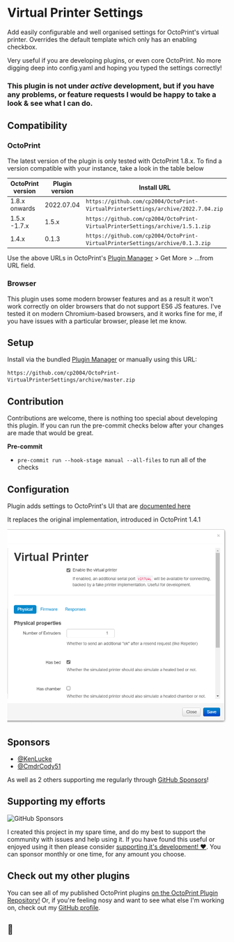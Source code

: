 # Virtual Printer Settings

Add easily configurable and well organised settings for OctoPrint's virtual printer.
Overrides the default template which only has an enabling checkbox.

Very useful if you are developing plugins, or even core OctoPrint. No more digging deep into config.yaml and hoping you typed the settings correctly!

### This plugin is not under _active_ development, but if you have any problems, or feature requests I would be happy to take a look & see what I can do.

## Compatibility

### OctoPrint

The latest version of the plugin is only tested with OctoPrint 1.8.x.
To find a version compatible with your instance, take a look in the table below

| OctoPrint version | Plugin version | Install URL                                                                        |
|-------------------|----------------|------------------------------------------------------------------------------------|
| 1.8.x onwards     | 2022.07.04     | `https://github.com/cp2004/OctoPrint-VirtualPrinterSettings/archive/2022.7.04.zip` |
| 1.5.x -1.7.x      | 1.5.x          | `https://github.com/cp2004/OctoPrint-VirtualPrinterSettings/archive/1.5.1.zip`     |
| 1.4.x             | 0.1.3          | `https://github.com/cp2004/OctoPrint-VirtualPrinterSettings/archive/0.1.3.zip`     |

Use the above URLs in OctoPrint's [Plugin Manager](https://docs.octoprint.org/en/master/bundledplugins/pluginmanager.html) >
Get More > ...from URL field.

### Browser

This plugin uses some modern browser features and as a result it won't work correctly on older browsers that do not support
ES6 JS features. I've tested it on modern Chromium-based browsers, and it works fine for me, if you have issues with a particular
browser, please let me know.

## Setup

Install via the bundled [Plugin Manager](https://docs.octoprint.org/en/master/bundledplugins/pluginmanager.html)
or manually using this URL:

    https://github.com/cp2004/OctoPrint-VirtualPrinterSettings/archive/master.zip

## Contribution

Contributions are welcome, there is nothing too special about developing this plugin. If you can run the pre-commit
checks below after your changes are made that would be great.

**Pre-commit**

- `pre-commit run --hook-stage manual --all-files` to run all of the checks

## Configuration

Plugin adds settings to OctoPrint's UI that are [documented here](https://docs.octoprint.org/en/master/development/virtual_printer.html#virtual-printer-configuration-options)

It replaces the original implementation, introduced in OctoPrint 1.4.1

![screenshot](extras/settings.png)

## Sponsors

- [@KenLucke](https://github.com/KenLucke)
- [@CmdrCody51](https://github.com/CmdrCody51)

As well as 2 others supporting me regularly through [GitHub Sponsors](https://github.com/sponsors/cp2004)!

## Supporting my efforts

![GitHub Sponsors](https://img.shields.io/github/sponsors/cp2004?style=for-the-badge&label=Sponsor!&color=red&link=https%3A%2F%2Fgithub.com%2Fsponsors%2Fcp2004)

I created this project in my spare time, and do my best to support the community with issues and help using it. If you have found this useful or enjoyed using it then please consider [supporting it's development! ❤️](https://github.com/sponsors/cp2004). You can sponsor monthly or one time, for any amount you choose.

## Check out my other plugins

You can see all of my published OctoPrint plugins [on the OctoPrint Plugin Repository!](https://plugins.octoprint.org/by_author/#charlie-powell) Or, if you're feeling nosy and want to see what else I'm working on, check out my [GitHub profile](https://github.com/cp2004).
## 🔨
